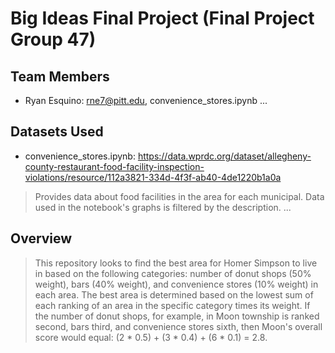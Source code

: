 # Big Ideas Final Project (Final Project Group 47)

## Team Members
- Ryan Esquino: rne7@pitt.edu, convenience_stores.ipynb
...

## Datasets Used
- convenience_stores.ipynb: https://data.wprdc.org/dataset/allegheny-county-restaurant-food-facility-inspection-violations/resource/112a3821-334d-4f3f-ab40-4de1220b1a0a
> Provides data about food facilities in the area for each municipal. Data used in the notebook's graphs is filtered by the description.
...

## Overview
> This repository looks to find the best area for Homer Simpson to live in based on the following categories: number of donut shops (50% weight), bars (40% weight), and convenience stores (10% weight) in each area. The best area is determined based on the lowest sum of each ranking of an area in the specific category times its weight. If the number of donut shops, for example, in Moon township is ranked second, bars third, and convenience stores sixth, then Moon's overall score would equal: (2 * 0.5) + (3 * 0.4) + (6 * 0.1) = 2.8.